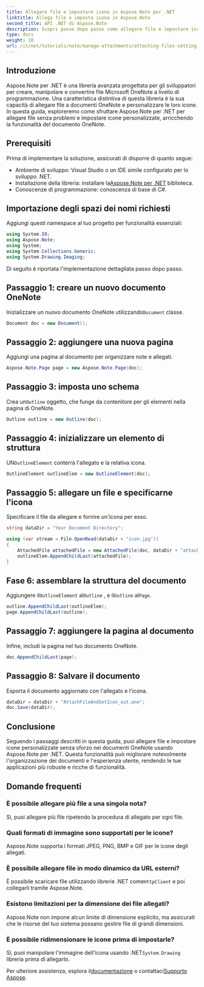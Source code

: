 ```yaml
---
title: Allegare file e impostare icone in Aspose.Note per .NET
linktitle: Allega file e imposta icona in Aspose.Note
second_title: API .NET di Aspose.Note
description: Scopri passo dopo passo come allegare file e impostare icone personalizzate nei documenti Microsoft OneNote utilizzando Aspose.Note per .NET. Migliora la tua applicazione .NET con funzionalità di personalizzazione e gestione dei documenti senza interruzioni.
type: docs
weight: 10
url: /it/net/tutorials/note/manage-attachments/attaching-files-setting-icons/
---
```

## Introduzione

Aspose.Note per .NET è una libreria avanzata progettata per gli sviluppatori per creare, manipolare e convertire file Microsoft OneNote a livello di programmazione. Una caratteristica distintiva di questa libreria è la sua capacità di allegare file a documenti OneNote e personalizzare le loro icone. In questa guida, esploreremo come sfruttare Aspose.Note per .NET per allegare file senza problemi e impostare icone personalizzate, arricchendo la funzionalità del documento OneNote.

## Prerequisiti

Prima di implementare la soluzione, assicurati di disporre di quanto segue:

- Ambiente di sviluppo: Visual Studio o un IDE simile configurato per lo sviluppo .NET.
-  Installazione della libreria: installare la[Aspose.Note per .NET](https://releases.aspose.com/words/net/) biblioteca.
- Conoscenze di programmazione: conoscenza di base di C#.

## Importazione degli spazi dei nomi richiesti

Aggiungi questi namespace al tuo progetto per funzionalità essenziali:

```csharp
using System.IO;
using Aspose.Note;
using System;
using System.Collections.Generic;
using System.Drawing.Imaging;
```

Di seguito è riportata l'implementazione dettagliata passo dopo passo.

## Passaggio 1: creare un nuovo documento OneNote

 Inizializzare un nuovo documento OneNote utilizzando`Document` classe.

```csharp
Document doc = new Document();
```

## Passaggio 2: aggiungere una nuova pagina

Aggiungi una pagina al documento per organizzare note e allegati.

```csharp
Aspose.Note.Page page = new Aspose.Note.Page(doc);
```

## Passaggio 3: imposta uno schema

 Crea un`Outline` oggetto, che funge da contenitore per gli elementi nella pagina di OneNote.

```csharp
Outline outline = new Outline(doc);
```

## Passaggio 4: inizializzare un elemento di struttura

 UN`OutlineElement` conterrà l'allegato e la relativa icona.

```csharp
OutlineElement outlineElem = new OutlineElement(doc);
```

## Passaggio 5: allegare un file e specificarne l'icona

Specificare il file da allegare e fornire un'icona per esso.

```csharp
string dataDir = "Your Document Directory";

using (var stream = File.OpenRead(dataDir + "icon.jpg"))
{
    AttachedFile attachedFile = new AttachedFile(doc, dataDir + "attachment.txt", stream, ImageFormat.Jpeg);
    outlineElem.AppendChildLast(attachedFile);
}
```

## Fase 6: assemblare la struttura del documento

 Aggiungere il`OutlineElement` al`Outline` , e il`Outline` al`Page`.

```csharp
outline.AppendChildLast(outlineElem);
page.AppendChildLast(outline);
```

## Passaggio 7: aggiungere la pagina al documento

Infine, includi la pagina nel tuo documento OneNote.

```csharp
doc.AppendChildLast(page);
```

## Passaggio 8: Salvare il documento

Esporta il documento aggiornato con l'allegato e l'icona.

```csharp
dataDir = dataDir + "AttachFileAndSetIcon_out.one";
doc.Save(dataDir);
```

## Conclusione

Seguendo i passaggi descritti in questa guida, puoi allegare file e impostare icone personalizzate senza sforzo nei documenti OneNote usando Aspose.Note per .NET. Questa funzionalità può migliorare notevolmente l'organizzazione dei documenti e l'esperienza utente, rendendo le tue applicazioni più robuste e ricche di funzionalità.

## Domande frequenti

### È possibile allegare più file a una singola nota?
Sì, puoi allegare più file ripetendo la procedura di allegato per ogni file.

### Quali formati di immagine sono supportati per le icone?
Aspose.Note supporta i formati JPEG, PNG, BMP e GIF per le icone degli allegati.

### È possibile allegare file in modo dinamico da URL esterni?
 È possibile scaricare file utilizzando librerie .NET come`HttpClient` e poi collegarli tramite Aspose.Note.

### Esistono limitazioni per la dimensione dei file allegati?
Aspose.Note non impone alcun limite di dimensione esplicito, ma assicurati che le risorse del tuo sistema possano gestire file di grandi dimensioni.

### È possibile ridimensionare le icone prima di impostarle?
Sì, puoi manipolare l'immagine dell'icona usando .NET`System.Drawing` libreria prima di allegarlo.

 Per ulteriore assistenza, esplora il[documentazione](https://reference.aspose.com/words/net/) o contattaci[Supporto Aspose](https://forum.aspose.com/c/words/8).